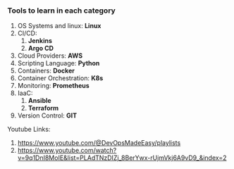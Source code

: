 ### Tools to learn in each category

1. OS Systems and linux: **Linux**
2. CI/CD: 
    1. **Jenkins**
    2. **Argo CD**
3. Cloud Providers: **AWS**
4. Scripting Language: **Python**
5. Containers: **Docker**
6. Container Orchestration: **K8s**
7. Monitoring: **Prometheus**
8. IaaC:
    1. **Ansible**
    2. **Terraform**
9. Version Control: **GIT**


Youtube Links:

1. https://www.youtube.com/@DevOpsMadeEasy/playlists
2. https://www.youtube.com/watch?v=9q1DnI8MoIE&list=PLAdTNzDIZj_8BerYwx-rUjmVkj6A9vD9_&index=2